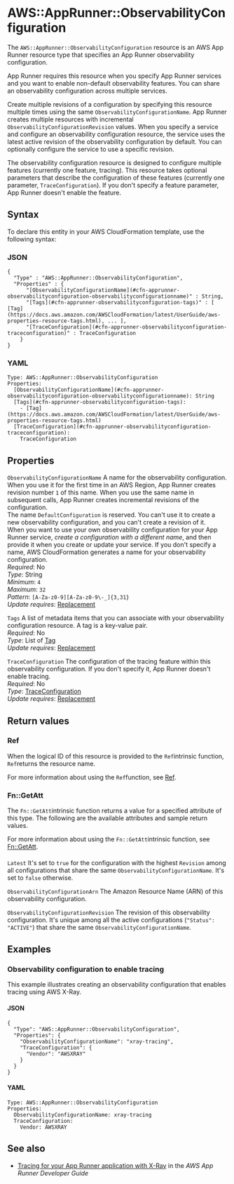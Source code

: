 # AWS::AppRunner::ObservabilityConfiguration<a name="aws-resource-apprunner-observabilityconfiguration"></a>

The `AWS::AppRunner::ObservabilityConfiguration` resource is an AWS App Runner resource type that specifies an App Runner observability configuration\.

App Runner requires this resource when you specify App Runner services and you want to enable non\-default observability features\. You can share an observability configuration across multiple services\.

Create multiple revisions of a configuration by specifying this resource multiple times using the same `ObservabilityConfigurationName`\. App Runner creates multiple resources with incremental `ObservabilityConfigurationRevision` values\. When you specify a service and configure an observability configuration resource, the service uses the latest active revision of the observability configuration by default\. You can optionally configure the service to use a specific revision\.

The observability configuration resource is designed to configure multiple features \(currently one feature, tracing\)\. This resource takes optional parameters that describe the configuration of these features \(currently one parameter, `TraceConfiguration`\)\. If you don't specify a feature parameter, App Runner doesn't enable the feature\.

## Syntax<a name="aws-resource-apprunner-observabilityconfiguration-syntax"></a>

To declare this entity in your AWS CloudFormation template, use the following syntax:

### JSON<a name="aws-resource-apprunner-observabilityconfiguration-syntax.json"></a>

```
{
  "Type" : "AWS::AppRunner::ObservabilityConfiguration",
  "Properties" : {
      "[ObservabilityConfigurationName](#cfn-apprunner-observabilityconfiguration-observabilityconfigurationname)" : String,
      "[Tags](#cfn-apprunner-observabilityconfiguration-tags)" : [ [Tag](https://docs.aws.amazon.com/AWSCloudFormation/latest/UserGuide/aws-properties-resource-tags.html), ... ],
      "[TraceConfiguration](#cfn-apprunner-observabilityconfiguration-traceconfiguration)" : TraceConfiguration
    }
}
```

### YAML<a name="aws-resource-apprunner-observabilityconfiguration-syntax.yaml"></a>

```
Type: AWS::AppRunner::ObservabilityConfiguration
Properties: 
  [ObservabilityConfigurationName](#cfn-apprunner-observabilityconfiguration-observabilityconfigurationname): String
  [Tags](#cfn-apprunner-observabilityconfiguration-tags): 
    - [Tag](https://docs.aws.amazon.com/AWSCloudFormation/latest/UserGuide/aws-properties-resource-tags.html)
  [TraceConfiguration](#cfn-apprunner-observabilityconfiguration-traceconfiguration): 
    TraceConfiguration
```

## Properties<a name="aws-resource-apprunner-observabilityconfiguration-properties"></a>

`ObservabilityConfigurationName`  <a name="cfn-apprunner-observabilityconfiguration-observabilityconfigurationname"></a>
A name for the observability configuration\. When you use it for the first time in an AWS Region, App Runner creates revision number `1` of this name\. When you use the same name in subsequent calls, App Runner creates incremental revisions of the configuration\.  
The name `DefaultConfiguration` is reserved\. You can't use it to create a new observability configuration, and you can't create a revision of it\.  
When you want to use your own observability configuration for your App Runner service, *create a configuration with a different name*, and then provide it when you create or update your service\.
If you don't specify a name, AWS CloudFormation generates a name for your observability configuration\.  
*Required*: No  
*Type*: String  
*Minimum*: `4`  
*Maximum*: `32`  
*Pattern*: `[A-Za-z0-9][A-Za-z0-9\-_]{3,31}`  
*Update requires*: [Replacement](https://docs.aws.amazon.com/AWSCloudFormation/latest/UserGuide/using-cfn-updating-stacks-update-behaviors.html#update-replacement)

`Tags`  <a name="cfn-apprunner-observabilityconfiguration-tags"></a>
A list of metadata items that you can associate with your observability configuration resource\. A tag is a key\-value pair\.  
*Required*: No  
*Type*: List of [Tag](https://docs.aws.amazon.com/AWSCloudFormation/latest/UserGuide/aws-properties-resource-tags.html)  
*Update requires*: [Replacement](https://docs.aws.amazon.com/AWSCloudFormation/latest/UserGuide/using-cfn-updating-stacks-update-behaviors.html#update-replacement)

`TraceConfiguration`  <a name="cfn-apprunner-observabilityconfiguration-traceconfiguration"></a>
The configuration of the tracing feature within this observability configuration\. If you don't specify it, App Runner doesn't enable tracing\.  
*Required*: No  
*Type*: [TraceConfiguration](aws-properties-apprunner-observabilityconfiguration-traceconfiguration.md)  
*Update requires*: [Replacement](https://docs.aws.amazon.com/AWSCloudFormation/latest/UserGuide/using-cfn-updating-stacks-update-behaviors.html#update-replacement)

## Return values<a name="aws-resource-apprunner-observabilityconfiguration-return-values"></a>

### Ref<a name="aws-resource-apprunner-observabilityconfiguration-return-values-ref"></a>

When the logical ID of this resource is provided to the `Ref`intrinsic function, `Ref`returns the resource name\.

For more information about using the `Ref`function, see [Ref](https://docs.aws.amazon.com/AWSCloudFormation/latest/UserGuide/intrinsic-function-reference-ref.html)\.

### Fn::GetAtt<a name="aws-resource-apprunner-observabilityconfiguration-return-values-fn--getatt"></a>

The `Fn::GetAtt`intrinsic function returns a value for a specified attribute of this type\. The following are the available attributes and sample return values\.

For more information about using the `Fn::GetAtt`intrinsic function, see [Fn::GetAtt](https://docs.aws.amazon.com/AWSCloudFormation/latest/UserGuide/intrinsic-function-reference-getatt.html)\.

#### <a name="aws-resource-apprunner-observabilityconfiguration-return-values-fn--getatt-fn--getatt"></a>

`Latest`  <a name="Latest-fn::getatt"></a>
It's set to `true` for the configuration with the highest `Revision` among all configurations that share the same `ObservabilityConfigurationName`\. It's set to `false` otherwise\.

`ObservabilityConfigurationArn`  <a name="ObservabilityConfigurationArn-fn::getatt"></a>
The Amazon Resource Name \(ARN\) of this observability configuration\.

`ObservabilityConfigurationRevision`  <a name="ObservabilityConfigurationRevision-fn::getatt"></a>
The revision of this observability configuration\. It's unique among all the active configurations \(`"Status": "ACTIVE"`\) that share the same `ObservabilityConfigurationName`\.

## Examples<a name="aws-resource-apprunner-observabilityconfiguration--examples"></a>

### Observability configuration to enable tracing<a name="aws-resource-apprunner-observabilityconfiguration--examples--Observability_configuration_to_enable_tracing"></a>

This example illustrates creating an observability configuration that enables tracing using AWS X\-Ray\.

#### JSON<a name="aws-resource-apprunner-observabilityconfiguration--examples--Observability_configuration_to_enable_tracing--json"></a>

```
{
  "Type": "AWS::AppRunner::ObservabilityConfiguration",
  "Properties": {
    "ObservabilityConfigurationName": "xray-tracing",
    "TraceConfiguration": {
      "Vendor": "AWSXRAY"
    }
  }
}
```

#### YAML<a name="aws-resource-apprunner-observabilityconfiguration--examples--Observability_configuration_to_enable_tracing--yaml"></a>

```
Type: AWS::AppRunner::ObservabilityConfiguration
Properties:
  ObservabilityConfigurationName: xray-tracing
  TraceConfiguration:
    Vendor: AWSXRAY
```

## See also<a name="aws-resource-apprunner-observabilityconfiguration--seealso"></a>
+ [Tracing for your App Runner application with X\-Ray](https://docs.aws.amazon.com/apprunner/latest/dg/monitor-xray.html) in the *AWS App Runner Developer Guide*